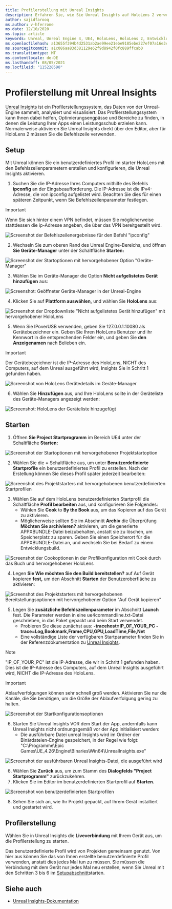 ```yaml
---
title: Profilerstellung mit Unreal Insights
description: Erfahren Sie, wie Sie Unreal Insights auf HoloLens 2 verwenden.
author: sajidfarooq
ms.author: v-hferrone
ms.date: 12/10/2020
ms.topic: article
keywords: Unreal, Unreal Engine 4, UE4, HoloLens, HoloLens 2, Entwicklung, Anstößige, unreale Einblicke, Dokumentation, Leitfäden, Features, Hologramme, Spieleentwicklung, Mixed Reality-Headset, Windows Mixed Reality-Headset, Virtual Reality-Headset
ms.openlocfilehash: a13655f394b4d2531ab2ae99ee21ebe9185ebe227ef07a16e3ca54eae9375ee2
ms.sourcegitcommit: a1c086aa83d381129e62f9d8942f0fc889ffcab0
ms.translationtype: MT
ms.contentlocale: de-DE
ms.lasthandoff: 08/05/2021
ms.locfileid: "115228598"
---
```

# <a name="profiling-with-unreal-insights"></a>Profilerstellung mit Unreal Insights 

[Unreal Insights](https://docs.unrealengine.com/TestingAndOptimization/PerformanceAndProfiling/UnrealInsights/Overview/index.html) ist ein Profilerstellungssystem, das Daten von der Unreal-Engine sammelt, analysiert und visualisiert. Das Profilerstellungssystem kann Ihnen dabei helfen, Optimierungsengpässe und Bereiche zu finden, in denen die Leistung Ihrer Apps einen Leistungsschub erzielen kann. Normalerweise aktivieren Sie Unreal Insights direkt über den Editor, aber für HoloLens 2 müssen Sie die Befehlszeile verwenden.  

## <a name="setup"></a>Setup

Mit Unreal können Sie ein benutzerdefiniertes Profil im starter HoloLens mit den Befehlszeilenparametern erstellen und konfigurieren, die Unreal Insights aktivieren.

1.  Suchen Sie die IP-Adresse Ihres Computers mithilfe des Befehls **ipconfig** an der Eingabeaufforderung. Die IP-Adresse ist die IPv4-Adresse, die von ipconfig aufgelistet wird. Beachten Sie dies für einen späteren Zeitpunkt, wenn Sie Befehlszeilenparameter festlegen.

> [!IMPORTANT]
> Wenn Sie sich hinter einem VPN befindet, müssen Sie möglicherweise stattdessen die ip-Adresse angeben, die über das VPN bereitgestellt wird.

![Screenshot der Befehlszeilenergebnisse für den Befehl "ipconfig"](images/unreal-insights-img-01.png)

2.  Wechseln Sie zum oberen Rand des Unreal Engine-Bereichs, und öffnen **Sie Geräte-Manager** unter der Schaltfläche **Starten:**

![Screenshot der Startoptionen mit hervorgehobener Option "Geräte-Manager"](images/unreal-insights-img-02.png)

3.  Wählen Sie im Geräte-Manager die Option **Nicht aufgelistetes Gerät hinzufügen** aus:

![Screenshot: Geöffneter Geräte-Manager in der Unreal-Engine](images/unreal-insights-img-03.png)

4. Klicken Sie auf **Plattform auswählen,** und wählen Sie **HoloLens** aus:

![Screenshot der Dropdownliste "Nicht aufgelistetes Gerät hinzufügen" mit hervorgehobener HoloLens](images/unreal-insights-img-04.png)

5.  Wenn Sie IPoverUSB verwenden, geben Sie 127.0.0.1:10080 als Gerätebezeichner ein. Geben Sie Ihren HoloLens Benutzer und ihr Kennwort in die entsprechenden Felder ein, und geben Sie **den Anzeigenamen** nach Belieben ein.

> [!IMPORTANT]
> Der Gerätebezeichner ist die IP-Adresse des HoloLens, NICHT des Computers, auf dem Unreal ausgeführt wird, Insights Sie in Schritt 1 gefunden haben.

![Screenshot von HoloLens Gerätedetails im Geräte-Manager](images/unreal-insights-img-05.png)

6.  Wählen Sie **Hinzufügen** aus, und Ihre HoloLens sollte in der Geräteliste des Geräte-Managers angezeigt werden:

![Screenshot: HoloLens der Geräteliste hinzugefügt](images/unreal-insights-img-06.png)

## <a name="launch"></a>Starten

1. Öffnen **Sie Project Startprogramm** im Bereich UE4 unter der Schaltfläche **Starten:**

![Screenshot der Startoptionen mit hervorgehobener Projektstartoption](images/unreal-insights-img-07.png)

2. Wählen Sie die **+** Schaltfläche aus, um unter **Benutzerdefinierte Startprofile** ein benutzerdefiniertes Profil zu erstellen. Nach der Erstellung können Sie dieses Profil später jederzeit bearbeiten:

![Screenshot des Projektstarters mit hervorgehobenen benutzerdefinierten Startprofilen](images/unreal-insights-img-08.png)

3. Wählen Sie auf dem HoloLens benutzerdefinierten Startprofil die Schaltfläche **Profil bearbeiten** aus, und konfigurieren Sie Folgendes:
    * Wählen Sie **Cook** to **By the Book** aus, um das Kopieren auf das Gerät zu aktivieren.
    * Möglicherweise sollten Sie im Abschnitt **Archiv** die Überprüfung **Möchten Sie archivieren?** aktivieren, um die generierte APPXBUNDLE-Datei beizubehalten, anstatt sie zu löschen, um Speicherplatz zu sparen. Geben Sie einen Speicherort für die APPXBUNDLE-Datei an, und wechseln Sie bei Bedarf zu einem Entwicklungsbuild.

![Screenshot der Cookoptionen in der Profilkonfiguration mit Cook durch das Buch und hervorgehobener HoloLens](images/unreal-insights-img-09.png)

4. Legen **Sie Wie möchten Sie den Build bereitstellen?** auf Auf Gerät kopieren **fest,** um den Abschnitt **Starten** der Benutzeroberfläche zu aktivieren:

![Screenshot des Projektstarters mit hervorgehobenen Bereitstellungsoptionen mit hervorgehobener Option "Auf Gerät kopieren"](images/unreal-insights-img-10.png)

5. Legen Sie **zusätzliche Befehlszeilenparameter** im Abschnitt **Launch** fest. Die Parameter werden in eine ue4commandline.txt-Datei geschrieben, in das Paket gepackt und beim Start verwendet. 
    <!-- TODO: Need more detail on what this parameter does and where to find others. -->
    * Probieren Sie diese zunächst aus: **-tracehost=IP_OF_YOUR_PC -trace=Log,Bookmark,Frame,CPU,GPU,LoadTime,File,Net**
    * Eine vollständige Liste der verfügbaren Startparameter finden Sie in der Referenzdokumentation zu [Unreal Insights](https://docs.unrealengine.com/TestingAndOptimization/PerformanceAndProfiling/UnrealInsights/Reference/index.html).

> [!NOTE]
> "IP_OF_YOUR_PC" ist die IP-Adresse, die wir in Schritt 1 gefunden haben. Dies ist die IP-Adresse des Computers, auf dem Unreal Insights ausgeführt wird, NICHT die IP-Adresse des HoloLens.

> [!IMPORTANT]
> Ablaufverfolgungen können sehr schnell groß werden. Aktivieren Sie nur die Kanäle, die Sie benötigen, um die Größe der Ablaufverfolgung gering zu halten.

![Screenshot der Startkonfigurationsoptionen](images/unreal-insights-img-11.png)

6. Starten Sie Unreal Insights VOR dem Start der App, andernfalls kann Unreal Insights nicht ordnungsgemäß vor der App initialisiert werden:
    * Die ausführbare Datei unreal Insights wird im Ordner der Binärdateien-Engine gespeichert, in der Regel wie folgt: "C:\Programme\Epic Games\UE_4.26\Engine\Binaries\Win64\UnrealInsights.exe"

![Screenshot der ausführbaren Unreal Insights-Datei, die ausgeführt wird](images/unreal-insights-img-12.png)

6.  Wählen Sie **Zurück** aus, um zum Stamm des **Dialogfelds "Project Startprogramm"** zurückzukehren.
7.  Klicken Sie im Editor im benutzerdefinierten Startprofil auf **Starten.**

![Screenshot von benutzerdefinierten Startprofilen](images/unreal-insights-img-13.png)

8.  Sehen Sie sich an, wie Ihr Projekt gepackt, auf Ihrem Gerät installiert und gestartet wird.

## <a name="profiling"></a>Profilerstellung

Wählen Sie in Unreal Insights die **Liveverbindung** mit Ihrem Gerät aus, um die Profilerstellung zu starten.

Das benutzerdefinierte Profil wird von Projekten gemeinsam genutzt. Von hier aus können Sie das von Ihnen erstellte benutzerdefinierte Profil verwenden, anstatt dies jedes Mal tun zu müssen. Sie müssen die Verbindung mit dem Gerät nur jedes Mal neu erstellen, wenn Sie Unreal mit den Schritten 3 bis 6 im [Setupabschnitt](#setup)starten.

## <a name="see-also"></a>Siehe auch
* [Unreal Insights-Dokumentation](https://docs.unrealengine.com/TestingAndOptimization/PerformanceAndProfiling/UnrealInsights/index.html)

